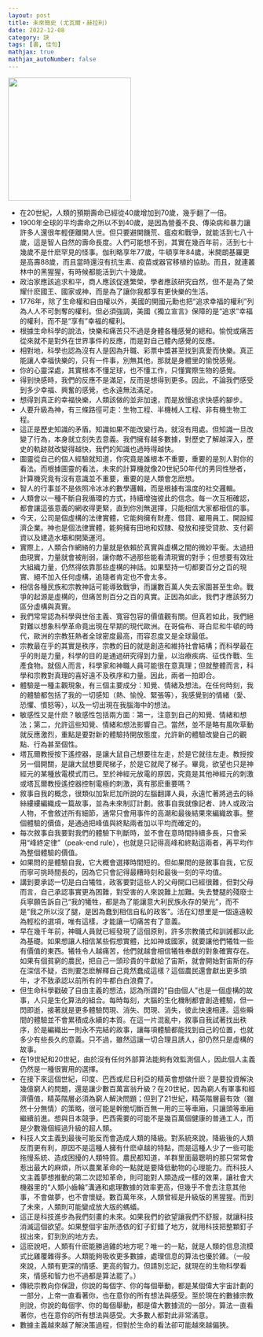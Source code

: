 ```yaml
---
layout: post
title: 未來簡史 (尤瓦爾‧赫拉利)
date: 2022-12-08
category: 訣
tags: [書, 佳句]
mathjax: true
mathjax_autoNumber: false
---
```


<img src="https://doltegg.github.io/book/images/historyoftomorrow.jpg" style="width:250px;">


- 在20世紀，人類的預期壽命已經從40歲增加到70歲，幾乎翻了一倍。
- 1900年全球的平均壽命之所以不到40歲，是因為營養不良、傳染病和暴力讓許多人還很年輕便離開人世。但只要避開饑荒、瘟疫和戰爭，就能活到七八十歲，這是智人自然的壽命長度。人們可能想不到，其實在幾百年前，活到七十幾歲不是什麽罕見的怪事。伽利略享年77歲，牛頓享年84歲，米開朗基羅更是高壽88歲，而且當時還沒有抗生素、疫苗或器官移植的協助。而且，就連叢林中的黑猩猩，有時候都能活到六十幾歲。
- 政治家應該追求和平，商人應該促進繁榮，學者應該研究自然，但不是為了榮耀什麽國王、國家或神，而是為了讓你我都享有更快樂的生活。
- 1776年，除了生命權和自由權以外，美國的開國元勳也把“追求幸福的權利”列為人人不可剝奪的權利。但必須強調，美國《獨立宣言》保障的是“追求”幸福的權利，而不是“享有”幸福的權利。
- 根據生命科學的說法，快樂和痛苦只不過是身體各種感覺的總和。愉悅或痛苦從來就不是對外在世界事件的反應，而是對自己體內感覺的反應。
- 相對地，科學也認為沒有人是因為升職、彩票中獎甚至找到真愛而快樂。真正能讓人幸福快樂的，只有一件事，別無其他，那就是身體里的愉悅感覺。
- 你的心靈深處，其實根本不懂足球，也不懂工作，只懂實際生物的感覺。
- 得到快感時，我們的反應不是滿足，反而是想得到更多。因此，不論我們感受到多少幸福、興奮的感覺，也永遠無法滿足。
- 想得到真正的幸福快樂，人類該做的並非加速，而是放慢追求快感的腳步。
- 人要升級為神，有三條路徑可走：生物工程、半機械人工程、非有機生物工程。
- 這正是歷史知識的矛盾。知識如果不能改變行為，就沒有用處。但知識一旦改變了行為，本身就立刻失去意義。我們擁有越多數據，對歷史了解越深入，歷史的軌跡就改變得越快，我們的知識也過時得越快。
- 圖靈從自己的個人經驗就知道，你究竟是誰根本不重要，重要的是別人對你的看法。而根據圖靈的看法，未來的計算機就像20世紀50年代的男同性戀者，計算機究竟有沒有意識並不重要，重要的是人類會怎麽想。
- 智人的行事並不是依照冷冰冰的數學邏輯，而是根據有溫度的社交邏輯。
- 人類會以一種不斷自我循環的方式，持續增強彼此的信念。每一次互相確認，都會讓這張意義的網收得更緊，直到你別無選擇，只能相信大家都相信的事。
- 今天，公司是個虛構的法律實體，它能夠擁有財產、借貸、雇用員工、開設經濟企業。神也是個法律實體，能夠擁有田地和奴隸、發放和接受貸款、支付薪資以及建造水壩和開築運河。
- 實際上，人類合作網絡的力量就是依賴於真實與虛構之間的微妙平衡。太過扭曲現實，力量就會被削弱，讓你敵不過那些能看清現實的對手；但想要有效壯大組織力量，仍然得依靠那些虛構的神話。如果堅持一切都要百分之百的現實、絕不加入任何虛構，追隨者肯定也不會太多。
- 相信各種民族和宗教神話可能導致戰爭，而讓數百萬人失去家園甚至生命。戰爭的起源是虛構的，但痛苦則百分之百的真實。正因為如此，我們才應該努力區分虛構與真實。
- 我們常常認為科學與世俗主義、寬容包容的價值觀有關。但真若如此，我們絕對難以想象科學革命竟出現在早期的現代歐洲。在哥倫布、哥白尼和牛頓的時代，歐洲的宗教狂熱者全球密度最高，而容忍度又是全球最低。
- 宗教最在乎的其實是秩序，宗教的目的就是創造和維持社會結構；而科學最在乎的則是力量，科學的目的是通過研究得到力量，以治療疾病、征伐作戰、生產食物。就個人而言，科學家和神職人員可能很在意真理；但就整體而言，科學和宗教對真理的喜好遠不及秩序和力量。因此，兩者一拍即合。
- 體驗是一種主觀現象，有三個主要成分：知覺、情緒及想法。在任何時刻，我的體驗都包括了我的一切感知（熱、愉悅、緊張等），我感覺到的情緒（愛、恐懼、憤怒等），以及一切出現在我腦海中的想法。
- 敏感性又是什麽？敏感性包括兩方面：第一，注意到自己的知覺、情緒和想法；第二，允許這些知覺、情緒和想法影響自己。當然，並不是略有風吹草動就反應激烈，重點是要對新的體驗持開放態度，允許新的體驗改變自己的觀點、行為甚至個性。
- 塔瓦爾教授按下遙控器，是讓大鼠自己想要往左走，於是它就往左走。教授按另一個開關，是讓大鼠想要爬梯子，於是它就爬了梯子。畢竟，欲望也只是神經元的某種放電模式而已。至於神經元放電的原因，究竟是其他神經元的刺激或塔瓦爾教授遙控器控制電極的刺激，真有那麽重要嗎？
- 敘事自我的概念，很類似加紮尼加所說的左腦翻譯人員，永遠忙著將過去的絲絲縷縷編織成一篇故事，並為未來制訂計劃。敘事自我就像記者、詩人或政治人物，不會敘述所有細節，通常只會用事件的高潮和最後結果來編織故事。整個體驗的價值，是通過把峰值與終點兩者加以平均而確定的。
- 每次敘事自我要對我們的體驗下判斷時，並不會在意時間持續多長，只會采用“峰終定律”（peak-end rule），也就是只記得高峰和終點這兩者，再平均作為整個體驗的價值。
- 如果問的是體驗自我，它大概會選擇時間短的。但如果問的是敘事自我，它反而寧可挑時間長的，因為它只會記得最糟時刻和最後一刻的平均值。
- 講到要承認一切是白白犧牲，政客要對這些人的父母開口已經很難，但對父母而言，自己承認事實更為困難，對受害的人來說難上加難。失去雙腿的殘廢士兵寧願告訴自己“我的犧牲，都是為了能讓意大利民族永存的榮光”，而不是“我之所以沒了腿，是因為蠢到相信自私的政客”。活在幻想里是一個遠遠較為輕松的選項，唯有這樣，才能讓一切痛苦有了意義。
- 早在幾千年前，神職人員就已經發現了這個原則，許多宗教儀式和訓誡都以此為基礎。如果想讓人相信某些假想實體，比如神或國家，就要讓他們犧牲一些有價值的東西。犧牲令人越痛苦，他們就越會相信犧牲奉獻的對象確實存在。如果有個貧窮的農民，把自己一頭珍貴的牛獻給了宙斯，就會開始對宙斯的存在深信不疑，否則要怎麽解釋自己竟然蠢成這樣？這個農民還會獻出更多頭牛，才不致承認以前所有的牛都白白浪費了。
- 但生命科學戳破了自由主義的想法，認為所謂的“自由個人”也是一個虛構的故事，人只是生化算法的組合。每時每刻，大腦的生化機制都會創造體驗，但一閃即逝，接著就是更多體驗閃現、消失、閃現、消失，彼此快速相連。這些瞬間的體驗並不會累積成永續的本質。在這一片混亂中，敘事自我試著找出秩序，於是編織出一則永不完結的故事，讓每項體驗都能找到自己的位置，也就多少有些長久的意義。只不過，雖然這讓一切合理且誘人，卻仍然只是虛構的故事。
- 在19世紀和20世紀，由於沒有任何外部算法能夠有效監測個人，因此個人主義仍然是一種很實用的選擇。
- 在接下來這個世紀，印度、巴西或尼日利亞的精英會想做什麽？是要投資解決幾億窮人的問題，還是讓少數百萬富翁升級？在20世紀，因為窮人有軍事和經濟價值，精英階層必須為窮人解決問題；但到了21世紀，精英階層最有效（雖然十分無情）的策略，很可能是幹脆切斷百無一用的三等車廂，只讓頭等車廂繼續前進。想與日本競爭，巴西需要的可能不是幾百萬個健康的普通工人，而是少數幾個經過升級的超人類。
- 科技人文主義到最後可能反而會造成人類的降級。對系統來說，降級後的人類反而更有利，原因不是這種人擁有什麽卓越的特點，而是這種人少了一些可能拖慢系統、造成困擾的人類特質。農民都知道，羊群里面最聰明的那只常常會惹出最大的麻煩，所以農業革命的一點就是要降低動物的心理能力。而科技人文主義夢想推動的第二次認知革命，則可能對人類造成一樣的效果，讓社會大機器里的“人類小齒輪”溝通和處理數據的效率更高，但幾乎不會去注意其他事，不會做夢，也不會懷疑。數百萬年來，人類曾經是升級版的黑猩猩。而到了未來，人類則可能變成放大版的螞蟻。
- 這正是科技進步為我們刻畫的未來。如果我們的欲望讓我們不舒服，就讓科技消滅這個欲望。如果整個宇宙所憑依的釘子釘錯了地方，就用科技把整顆釘子拔出來，釘到別的地方去。
- 這麽說吧，人類有什麽能勝過雞的地方呢？唯一的一點，就是人類的信息流模式比雞覆雜得多。人類能夠吸收更多數據，處理信息的算法也優於雞。（一般來說，人類有更深的情感、更高的智力。但請別忘記，就現在的生物科學看來，情感和智力也不過都是算法罷了。）
- 傳統宗教向你保證，你說的每個字、你的每個舉動，都是某個偉大宇宙計劃的一部分，上帝一直看著你，也在意你的所有想法與感受。至於現在的數據宗教則說，你說的每個字、你的每個舉動，都是偉大數據流的一部分，算法一直看著你，也在意你的所有想法與感受。大多數人都對此非常滿意。
- 數據主義越來越了解決策過程，但對於生命的看法卻可能越來越偏狹。
